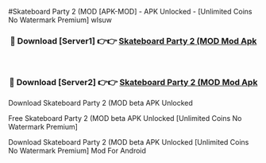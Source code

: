 #Skateboard Party 2 (MOD [APK-MOD] - APK Unlocked - [Unlimited Coins No Watermark Premium] wlsuw



<div align="center">

<h3>🔴 Download [Server1] 👉👉 <a href="https://momento.my/?title=Skateboard_Party_2_(MOD">Skateboard Party 2 (MOD Mod Apk</a></h3><br>

<h3>🔴 Download [Server2] 👉👉 <a href="https://momento.my/?title=Skateboard_Party_2_(MOD">Skateboard Party 2 (MOD Mod Apk</a></h3>
</div>



Download Skateboard Party 2 (MOD beta APK Unlocked

Free Skateboard Party 2 (MOD beta APK Unlocked [Unlimited Coins No Watermark Premium]

Download Skateboard Party 2 (MOD beta APK Unlocked [Unlimited Coins No Watermark Premium] Mod For Android
